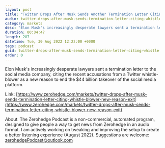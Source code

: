 ```yaml
---
layout: post
title: "Twitter Drops After Musk Sends Another Termination Letter Citing Whistleblower As New Reason To Exit Deal"
audio: twitter-drops-after-musk-sends-termination-letter-citing-whistle-blower-new-reason-exit-1
category: markets
desc: "Elon Musk's increasingly desperate lawyers sent a termination letter to the social media company, citing the recent accusations from a Twitter whistle-blower as a new reason to end the $44 billion takeover of the social media platform."
duration: 00:04:47
length: 287
datetime: Tue, 30 Aug 2022 12:22:00 +0000
tags: podcast
guid: twitter-drops-after-musk-sends-termination-letter-citing-whistle-blower-new-reason-exit-0
order: 0
---
```

Elon Musk's increasingly desperate lawyers sent a termination letter to the social media company, citing the recent accusations from a Twitter whistle-blower as a new reason to end the $44 billion takeover of the social media platform.

Link: [https://www.zerohedge.com/markets/twitter-drops-after-musk-sends-termination-letter-citing-whistle-blower-new-reason-exit](https://www.zerohedge.com/markets/twitter-drops-after-musk-sends-termination-letter-citing-whistle-blower-new-reason-exit)

About: The Zerohedge Podcast is a non-commercial, automated program, designed to give people a way to get news from Zerohedge in an audio format.  I am actively working on tweaking and improving the setup to create a better listening experience (August 2022).  Suggestions are welcome: [zerohedgePodcast@outlook.com](mailto:zerohedgePodcast@outlook.com)